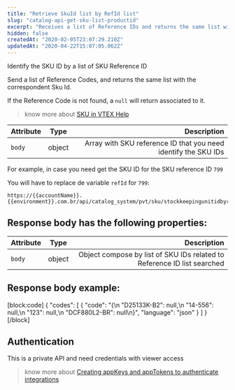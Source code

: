 ```yaml
---
title: "Retrieve SkuId list by RefId list"
slug: "catalog-api-get-sku-list-productid"
excerpt: "Receives a list of Reference IDs and returns the same list with the corresponding SKU IDs."
hidden: false
createdAt: "2020-02-05T23:07:29.210Z"
updatedAt: "2020-04-22T15:07:05.062Z"
---
```

Identify the SKU ID by a list of SKU Reference ID

Send a list of Reference Codes, and returns the same list with the correspondent Sku Id.  

If the Reference Code is not found, a `null` will return associated to it.



> know more about [SKU in VTEX Help](https://help.vtex.com/en/search/SKU)


| Attribute    | Type        | Description |
| --------------- |:---------:| -------------------------------------------------------------------------------------------:|
| `body` | object | Array with SKU reference ID that you need identify the SKU IDs |



For example, in case you need get the SKU ID for the SKU reference ID `799`

You will have to replace de variable `refId` for `799`:

```
https://{{accountName}}.{{environment}}.com.br/api/catalog_system/pvt/sku/stockkeepingunitidbyrefid/799
```






## Response body has the following properties:


| Attribute    | Type        | Description |
| --------------- |:---------:| -------------------------------------------------------------------------------------------:|
| `body` | object | Object compose by list of SKU IDs related to Reference ID list searched |


## Response body example:
[block:code]
{
  "codes": [
    {
      "code": "{\n    \"D25133K-B2\": null,\n    \"14-556\": null,\n    \"123\": null,\n    \"DCF880L2-BR\": null\n}",
      "language": "json"
    }
  ]
}
[/block]
## Authentication

This is a private API and need credentials with viewer access



> know more about [Creating appKeys and appTokens to authenticate integrations](https://help.vtex.com/en/tutorial/creating-appkeys-and-apptokens-to-authenticate-integrations)